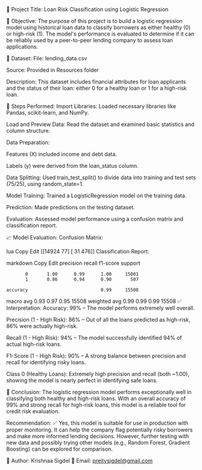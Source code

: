 
📁 Project Title:
Loan Risk Classification using Logistic Regression

📝 Objective:
The purpose of this project is to build a logistic regression model using historical loan data to classify borrowers as either healthy (0) or high-risk (1). The model's performance is evaluated to determine if it can be reliably used by a peer-to-peer lending company to assess loan applications.

📂 Dataset:
File: lending_data.csv

Source: Provided in Resources folder

Description: This dataset includes financial attributes for loan applicants and the status of their loan: either 0 for a healthy loan or 1 for a high-risk loan.

🔧 Steps Performed:
Import Libraries: Loaded necessary libraries like Pandas, scikit-learn, and NumPy.

Load and Preview Data: Read the dataset and examined basic statistics and column structure.

Data Preparation:

Features (X) included income and debt data.

Labels (y) were derived from the loan_status column.

Data Splitting: Used train_test_split() to divide data into training and test sets (75/25), using random_state=1.

Model Training: Trained a LogisticRegression model on the training data.

Prediction: Made predictions on the testing dataset.

Evaluation: Assessed model performance using a confusion matrix and classification report.

📈 Model Evaluation:
Confusion Matrix:

lua
Copy
Edit
[[14924    77]
 [   31   476]]
Classification Report:

markdown
Copy
Edit
              precision    recall  f1-score   support

           0       1.00      0.99      1.00     15001
           1       0.86      0.94      0.90       507

    accuracy                           0.99     15508
   macro avg       0.93      0.97      0.95     15508
weighted avg       0.99      0.99      0.99     15508
✅ Interpretation:
Accuracy: 99% – The model performs extremely well overall.

Precision (1 - High Risk): 86% – Out of all the loans predicted as high-risk, 86% were actually high-risk.

Recall (1 - High Risk): 94% – The model successfully identified 94% of actual high-risk loans.

F1-Score (1 - High Risk): 90% – A strong balance between precision and recall for identifying risky loans.

Class 0 (Healthy Loans): Extremely high precision and recall (both ~1.00), showing the model is nearly perfect in identifying safe loans.

📌 Conclusion:
The logistic regression model performs exceptionally well in classifying both healthy and high-risk loans. With an overall accuracy of 99% and strong recall for high-risk loans, this model is a reliable tool for credit risk evaluation.

Recommendation: ✅
Yes, this model is suitable for use in production with proper monitoring. It can help the company flag potentially risky borrowers and make more informed lending decisions. However, further testing with new data and possibly trying other models (e.g., Random Forest, Gradient Boosting) can be explored for comparison.

👤 Author:
Krishnaa Sigdel
📧 Email: preitysigdel@gmail.com